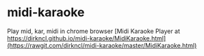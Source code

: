 # midi-karaoke
Play mid, kar, midi in chrome browser
[Midi Karaoke Player at https://dirkncl.github.io/midi-karaoke/MidiKaraoke.html](https://rawgit.com/dirkncl/midi-karaoke/master/MidiKaraoke.html)
